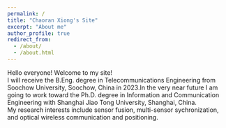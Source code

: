 ```yaml
---
permalink: /
title: "Chaoran Xiong's Site"
excerpt: "About me"
author_profile: true
redirect_from: 
  - /about/
  - /about.html
---
```


Hello everyone! Welcome to my site!<br>
I will receive the B.Eng. degree in Telecommunications Engineering from Soochow University, Soochow, China in 2023.In the very near future I am going to work toward the Ph.D. degree in Information and Communication Engineering with Shanghai Jiao Tong University, Shanghai, China.<br>
My research interests include sensor fusion, multi-sensor sychronization, and optical wireless communication and positioning.
